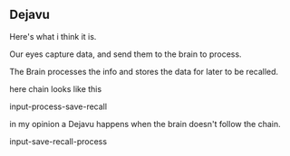 ## Dejavu

Here's what i think it is.

Our eyes capture data, and send them to the brain to process.

The Brain processes the info and stores the data for later to be recalled.

here chain looks like this

input-process-save-recall

in my opinion a Dejavu happens when the brain doesn't follow the chain.

input-save-recall-process

